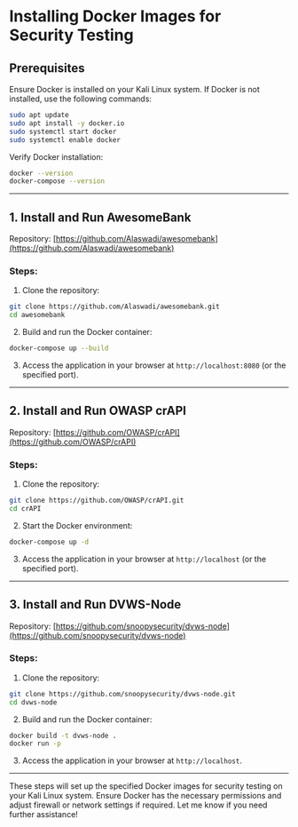 # Installing Docker Images for Security Testing

## Prerequisites
Ensure Docker is installed on your Kali Linux system. If Docker is not installed, use the following commands:
```bash
sudo apt update
sudo apt install -y docker.io
sudo systemctl start docker
sudo systemctl enable docker
```
Verify Docker installation:
```bash
docker --version
docker-compose --version
```

---

## 1. Install and Run AwesomeBank
Repository: [https://github.com/Alaswadi/awesomebank](https://github.com/Alaswadi/awesomebank)

### Steps:
1. Clone the repository:
```bash
git clone https://github.com/Alaswadi/awesomebank.git
cd awesomebank
```
2. Build and run the Docker container:
```bash
docker-compose up --build
```
3. Access the application in your browser at `http://localhost:8080` (or the specified port).

---

## 2. Install and Run OWASP crAPI
Repository: [https://github.com/OWASP/crAPI](https://github.com/OWASP/crAPI)

### Steps:
1. Clone the repository:
```bash
git clone https://github.com/OWASP/crAPI.git
cd crAPI
```
2. Start the Docker environment:
```bash
docker-compose up -d
```
3. Access the application in your browser at `http://localhost` (or the specified port).

---

## 3. Install and Run DVWS-Node
Repository: [https://github.com/snoopysecurity/dvws-node](https://github.com/snoopysecurity/dvws-node)

### Steps:
1. Clone the repository:
```bash
git clone https://github.com/snoopysecurity/dvws-node.git
cd dvws-node
```
2. Build and run the Docker container:
```bash
docker build -t dvws-node .
docker run -p 
```
3. Access the application in your browser at `http://localhost`.

---

These steps will set up the specified Docker images for security testing on your Kali Linux system. Ensure Docker has the necessary permissions and adjust firewall or network settings if required. Let me know if you need further assistance!
